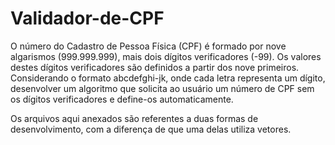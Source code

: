 # Validador-de-CPF

O número do Cadastro de Pessoa Física (CPF) é formado por nove algarismos (999.999.999), mais
dois dígitos verificadores (-99). Os valores destes dígitos verificadores são definidos a partir dos
nove primeiros. Considerando o formato abcdefghi-jk, onde cada letra representa um dígito,
desenvolver um algoritmo que solicita ao usuário um número de CPF sem os dígitos verificadores e
define-os automaticamente.

Os arquivos aqui anexados são referentes a duas formas de desenvolvimento, com a diferença de que uma delas utiliza vetores.
